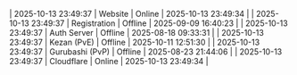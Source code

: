 | 2025-10-13 23:49:37 | Website | Online | 2025-10-13 23:49:34 |
| 2025-10-13 23:49:37 | Registration | Offline | 2025-09-09 16:40:23 |
| 2025-10-13 23:49:37 | Auth Server | Offline | 2025-08-18 09:33:31 |
| 2025-10-13 23:49:37 | Kezan (PvE) | Offline | 2025-10-11 12:51:30 |
| 2025-10-13 23:49:37 | Gurubashi (PvP) | Offline | 2025-08-23 21:44:06 |
| 2025-10-13 23:49:37 | Cloudflare | Online | 2025-10-13 23:49:34 |
